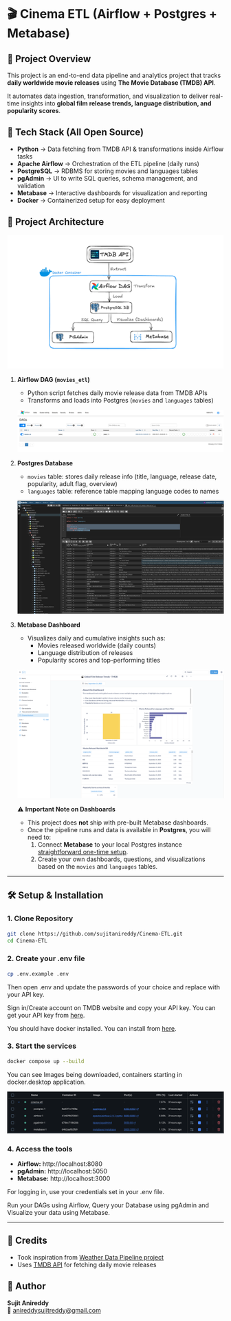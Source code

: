 # 🎬 Cinema ETL (Airflow + Postgres + Metabase)

## 📖 Project Overview
This project is an end-to-end data pipeline and analytics project that tracks **daily worldwide movie releases** using **The Movie Database (TMDB) API**.  

It automates data ingestion, transformation, and visualization to deliver real-time insights into **global film release trends, language distribution, and popularity scores**.

## 🚀 Tech Stack (All Open Source) 
- **Python** → Data fetching from TMDB API & transformations inside Airflow tasks 
- **Apache Airflow** → Orchestration of the ETL pipeline (daily runs)  
- **PostgreSQL** → RDBMS for storing movies and languages tables
- **pgAdmin** → UI to write SQL queries, schema management, and validation  
- **Metabase** → Interactive dashboards for visualization and reporting
- **Docker** → Containerized setup for easy deployment

## 📂 Project Architecture

![Airflow DAG](ETL_architecture.png)

1. **Airflow DAG (`movies_etl`)**  
   - Python script fetches daily movie release data from TMDB APIs  
   - Transforms and loads into Postgres (`movies` and `languages` tables)  

   ![Airflow DAG](Screenshots/airflow_dag.png)

2. **Postgres Database** 
   - `movies` table: stores daily release info (title, language, release date, popularity, adult flag, overview)  
   - `languages` table: reference table mapping language codes to names  

   ![PG Admin](Screenshots/PGAdmin.png)  

3. **Metabase Dashboard**  
   - Visualizes daily and cumulative insights such as:  
     - Movies released worldwide (daily counts)  
     - Language distribution of releases  
     - Popularity scores and top-performing titles
       
   ![Metabase](Screenshots/Metabase.png)

   ⚠️ **Important Note on Dashboards**  
   - This project does **not** ship with pre-built Metabase dashboards.  
   - Once the pipeline runs and data is available in **Postgres**, you will need to:  
      1. Connect **Metabase** to your local Postgres instance [straightforward one-time setup](https://www.metabase.com/docs/latest/databases/connections/postgresql).  
      2. Create your own dashboards, questions, and visualizations based on the `movies` and `languages` tables.  

---

## 🛠️ Setup & Installation

### 1. Clone Repository
```bash
git clone https://github.com/sujitanireddy/Cinema-ETL.git
cd Cinema-ETL
```

### 2. **Create your .env file**
```bash
cp .env.example .env
```

Then open .env and update the passwords of your choice and replace with your API key.

Sign in/Create account on TMDB website and copy your API key. You can get your API key from [here](https://developer.themoviedb.org/docs/getting-started).

You should have docker installed. You can install from [here](https://www.docker.com/products/docker-desktop). 

### 3. **Start the services**
   ```bash
   docker compose up --build
```
You can see Images being downloaded, containers starting in docker.desktop application.

![Docker.Desktop](Screenshots/Docker_desktop.png)

### 4. **Access the tools**
- **Airflow:** http://localhost:8080
- **pgAdmin:** http://localhost:5050
- **Metabase:** http://localhost:3000

For logging in, use your credentials set in your .env file.

Run your DAGs using Airflow, Query your Database using pgAdmin and Visualize your data using Metabase.

---

## 🙌 Credits
- Took inspiration from [Weather Data Pipeline project](https://github.com/chiranjeevi-sagi/weather-data-pipeline)  
- Uses [TMDB API](https://developer.themoviedb.org/v4/reference/intro/getting-started) for fetching daily movie releases  

## 👤 Author
**Sujit Anireddy**  
📧 [anireddysujitreddy@gmail.com](mailto:anireddysujitreddy@gmail.com)  

